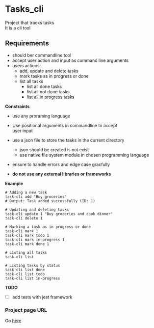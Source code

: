 # Tasks_cli

Project that tracks tasks\
It is a cli tool

## Requirements

- should ber commandline tool 
- accept user action and input as command line arguments
- users actions:
	- add, update and delete tasks
	- mark tasks as in progress or done
	- list all tasks 
		- list all done tasks 
		- list all not done tasks
		- list all in progress tasks 

**Constraints**
- use any proraming language
- Use positional arguments in commandline to accept \
user input
- use a json file to store the tasks in the current directory
	- json should be created is not exist
	- use native file system module in chosen programming language

- ensure to handle errors and edge case gracfully
- **do not use any external libraries or frameworks**


**Example**

```shell
# Adding a new task
task-cli add "Buy groceries"
# Output: Task added successfully (ID: 1)

# Updating and deleting tasks
task-cli update 1 "Buy groceries and cook dinner"
task-cli delete 1

# Marking a task as in progress or done
task-cli mark 1
task-cli mark todo 1
task-cli mark in-progress 1
task-cli mark done 1

# Listing all tasks
task-cli list

# Listing tasks by status
task-cli list done
task-cli list todo
task-cli list in-progress
```

**TODO**
- [ ] add tests with jest framework

### Project page URL

Go [here](https://roadmap.sh/projects/task-tracker)
